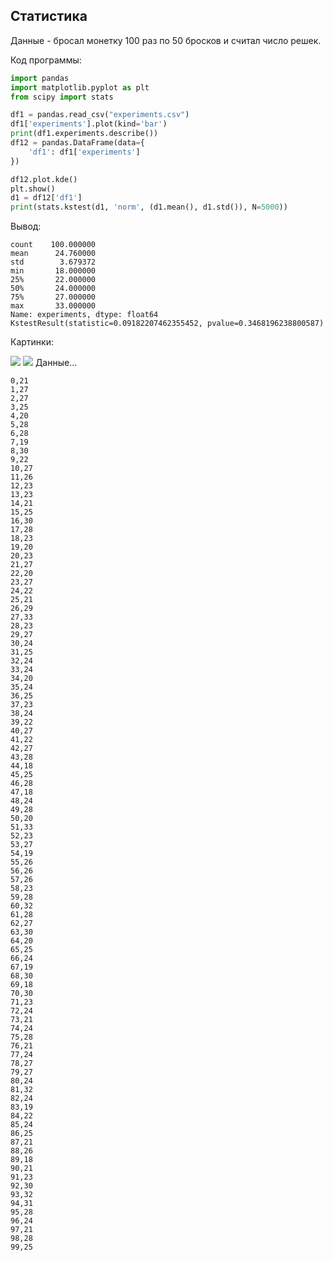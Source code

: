## Статистика

Данные - бросал монетку 100 раз по 50 бросков и считал число решек.

Код программы:

```python
import pandas
import matplotlib.pyplot as plt
from scipy import stats

df1 = pandas.read_csv("experiments.csv")
df1['experiments'].plot(kind='bar')
print(df1.experiments.describe())
df12 = pandas.DataFrame(data={
    'df1': df1['experiments']
})

df12.plot.kde()
plt.show()
d1 = df12['df1']
print(stats.kstest(d1, 'norm', (d1.mean(), d1.std()), N=5000))
```

Вывод:
```
count    100.000000
mean      24.760000
std        3.679372
min       18.000000
25%       22.000000
50%       24.000000
75%       27.000000
max       33.000000
Name: experiments, dtype: float64
KstestResult(statistic=0.09182207462355452, pvalue=0.3468196238800587)
```

Картинки:

![](https://github.com/{username}/{repository}/raw/{branch}/{path}/image.png)
![](https://github.com/{username}/{repository}/raw/{branch}/{path}/image.png)
Данные...
```
0,21 
1,27
2,27
3,25
4,20
5,28
6,28
7,19
8,30
9,22
10,27
11,26
12,23
13,23
14,21
15,25
16,30
17,28
18,23
19,20
20,23
21,27
22,20
23,27
24,22
25,21
26,29
27,33
28,23
29,27
30,24
31,25
32,24
33,24
34,20
35,24
36,25
37,23
38,24
39,22
40,27
41,22
42,27
43,28
44,18
45,25
46,28
47,18
48,24
49,28
50,20
51,33
52,23
53,27
54,19
55,26
56,26
57,26
58,23
59,28
60,32
61,28
62,27
63,30
64,20
65,25
66,24
67,19
68,30
69,18
70,30
71,23
72,24
73,21
74,24
75,28
76,21
77,24
78,27
79,27
80,24
81,32
82,24
83,19
84,22
85,24
86,25
87,21
88,26
89,18
90,21
91,23
92,30
93,32
94,31
95,28
96,24
97,21
98,28
99,25
```